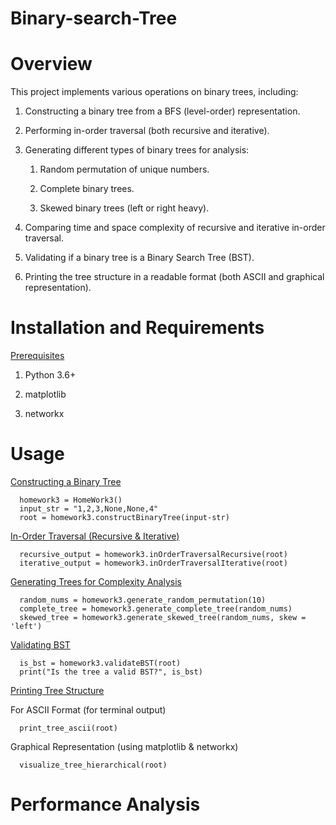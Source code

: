 # Binary-search-Tree

# Overview

This project implements various operations on binary trees, including:

1. Constructing a binary tree from a BFS (level-order) representation.

2. Performing in-order traversal (both recursive and iterative).

3. Generating different types of binary trees for analysis:

   1. Random permutation of unique numbers.
  
   2. Complete binary trees.
  
   3. Skewed binary trees (left or right heavy).

4. Comparing time and space complexity of recursive and iterative in-order traversal.

5. Validating if a binary tree is a Binary Search Tree (BST).

6. Printing the tree structure in a readable format (both ASCII and graphical representation).

# Installation and Requirements

<ins> Prerequisites </ins>

1. Python 3.6+

2. matplotlib

3. networkx

# Usage 

<ins> Constructing a Binary Tree </ins>

      homework3 = HomeWork3()
      input_str = "1,2,3,None,None,4"
      root = homework3.constructBinaryTree(input-str)

<ins> In-Order Traversal (Recursive & Iterative)</ins>

      recursive_output = homework3.inOrderTraversalRecursive(root)
      iterative_output = homework3.inOrderTraversalIterative(root)

<ins> Generating Trees for Complexity Analysis</ins>

      random_nums = homework3.generate_random_permutation(10)
      complete_tree = homework3.generate_complete_tree(random_nums)
      skewed_tree = homework3.generate_skewed_tree(random_nums, skew = 'left')

<ins> Validating BST </ins>

      is_bst = homework3.validateBST(root)
      print("Is the tree a valid BST?", is_bst)

<ins> Printing Tree Structure </ins>

For ASCII Format (for terminal output)

      print_tree_ascii(root)

Graphical Representation (using matplotlib & networkx)

      visualize_tree_hierarchical(root)

# Performance Analysis
